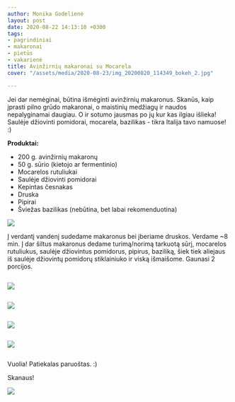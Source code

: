 ```yaml
---
author: Monika Godelienė
layout: post
date: 2020-08-22 14:13:10 +0300
tags:
- pagrindiniai
- makaronai
- pietūs
- vakarienė
title: Avinžirnių makaronai su Mocarela
cover: "/assets/media/2020-08-23/img_20200820_114349_bokeh_2.jpg"

---
```

Jei dar nemėginai, būtina išmėginti avinžirnių makaronus. Skanūs, kaip įprasti pilno grūdo makaronai, o maistinių medžiagų ir naudos nepalyginamai daugiau. O ir sotumo jausmas po jų kur kas ilgiau išlieka! Saulėje džiovinti pomidorai, mocarela, bazilikas - tikra Italija tavo namuose! :)

**Produktai:**

* 200 g. avinžirnių makaronų
* 50 g. sūrio (kietojo ar fermentinio)
* Mocarelos rutuliukai
* Saulėje džiovinti pomidorai
* Kepintas česnakas
* Druska
* Pipirai
* Šviežas bazilikas (nebūtina, bet labai rekomenduotina)

![](/assets/media/2020-08-23/img_20200820_111633_bokeh_2.jpg)

Į verdantį vandenį sudedame makaronus bei įberiame druskos. Verdame \~8 min. Į dar šiltus makaronus dedame turimą/norimą tarkuotą sūrį, mocarelos rutuliukus, saulėje džiovintus pomidorus, pipirus, baziliką, šiek tiek aliejaus iš saulėje džiovintų pomidorų stiklainiuko ir viską išmaišome. Gaunasi 2 porcijos.

<div class="row">

<div class="six columns" markdown="1">

![](/assets/media/2020-08-23/img_20200820_113701_bokeh_2.jpg)

</div>

<div class="six columns" markdown="1">

![](/assets/media/2020-08-23/img_20200820_113745_bokeh_2.jpg)

</div>

</div>

<div class="row">

<div class="six columns" markdown="1">

![](/assets/media/2020-08-23/img_20200820_113800_bokeh_2-1.jpg)

</div>

<div class="six columns" markdown="1">

![](/assets/media/2020-08-23/img_20200820_113821_bokeh_2.jpg)

</div>

</div>

Vuolia! Patiekalas paruoštas. :)

Skanaus!

![](/assets/media/2020-08-23/img_20200820_114315_bokeh_2.jpg)